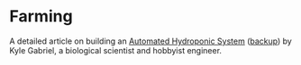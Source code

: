 # Farming

A detailed article on building an [Automated Hydroponic System](https://kylegabriel.com/projects/2020/06/automated-hydroponic-system-build.html) ([backup](/backup/automated-hydroponic-system.html)) by Kyle Gabriel, a biological scientist and hobbyist engineer.